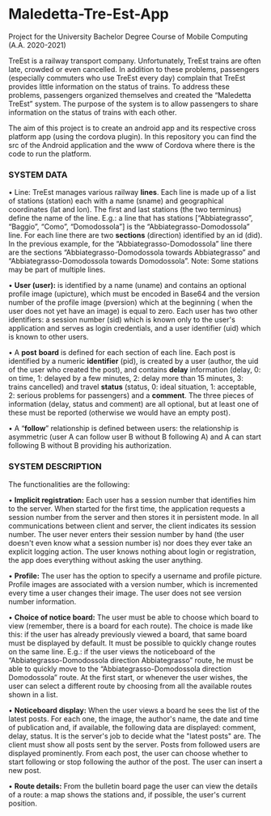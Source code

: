 # Maledetta-Tre-Est-App
Project for the University Bachelor Degree Course of Mobile Computing (A.A. 2020-2021)

TreEst is a railway transport company. Unfortunately, TreEst trains are often late, crowded or even cancelled. 
In addition to these problems, passengers (especially commuters who use TreEst every day) complain that TreEst provides little information on the status of trains.
To address these problems, passengers organized themselves and created the “Maledetta TreEst” system. 
The purpose of the system is to allow passengers to share information on the status of trains with each other.

The aim of this project is to create an android app and its respective cross platform app (using the cordova plugin). 
In this repository you can find the src of the Android application and the www of Cordova where there is the code to run the platform.

### SYSTEM DATA

• Line: TreEst manages various railway **lines**. Each line is made up of a list of stations (station) each with a name (sname) and geographical coordinates (lat and lon). The first and last stations (the two terminus) define the name of the line. E.g.: a line that has stations [“Abbiategrasso”, “Baggio”, “Como”, “Domodossola”] is the “Abbiategrasso-Domodossola” line. For each line there are two **sections** (direction) identified by an id (did). In the previous example, for the “Abbiategrasso-Domodossola” line there are the sections “Abbiategrasso-Domodossola towards Abbiategrasso” and “Abbiategrasso-Domodossola towards Domodossola”. Note: Some stations may be part of multiple lines.

• **User (user):** is identified by a name (uname) and contains an optional profile image (upicture), which must be encoded in Base64 and the version number of the profile image (pversion) which at the beginning ( when the user does not yet have an image) is equal to zero. Each user has two other identifiers: a session number (sid) which is known only to the user's application and serves as login credentials, and a user identifier (uid) which is known to other users.

• A **post** **board** is defined for each section of each line. Each post is identified by a numeric **identifier** (pid), is created by a user (author, the uid of the user who created the post), and contains **delay** information (delay, 0: on time, 1: delayed by a few minutes, 2: delay more than 15 minutes, 3: trains cancelled) and travel **status** (status, 0: ideal situation, 1: acceptable, 2: serious problems for passengers) and a **comment**. The three pieces of information (delay, status and comment) are all optional, but at least one of these must be reported (otherwise we would have an empty post).

• A “**follow**” relationship is defined between users: the relationship is asymmetric (user A can follow user B without B following A) and A can start following B without B providing his authorization.

### SYSTEM DESCRIPTION

The functionalities are the following:

• **Implicit registration:** Each user has a session number that identifies him to the server. When started for the first time, the application requests a session number from the server and then stores it in persistent mode. In all communications between client and server, the client indicates its session number. The user never enters their session number by hand (the user doesn't even know what a session number is) nor does they ever take an explicit logging action. The user knows nothing about login or registration, the app does everything without asking the user anything.

• **Profile:** The user has the option to specify a username and profile picture. Profile images are associated with a version number, which is incremented every time a user changes their image. The user does not see version number information.

• **Choice of notice board:** The user must be able to choose which board to view (remember, there is a board for each route). The choice is made like this: if the user has already previously viewed a board, that same board must be displayed by default. It must be possible to quickly change routes on the same line. E.g.: if the user views the noticeboard of the “Abbiategrasso-Domodossola direction Abbiategrasso” route, he must be able to quickly move to the “Abbiategrasso-Domodossola direction Domodossola” route. At the first start, or whenever the user wishes, the user can select a different route by choosing from all the available routes shown in a list.

• **Noticeboard display:** When the user views a board he sees the list of the latest posts. For each one, the image, the author's name, the date and time of publication and, if available, the following data are displayed: comment, delay, status. It is the server's job to decide what the "latest posts" are. The client must show all posts sent by the server. Posts from followed users are displayed prominently. From each post, the user can choose whether to start following or stop following the author of the post. The user can insert a new post.

• **Route details:** From the bulletin board page the user can view the details of a route: a map shows the stations and, if possible, the user's current position.
